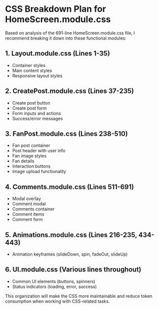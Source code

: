 # CSS Breakdown Plan for HomeScreen.module.css

Based on analysis of the 691-line HomeScreen.module.css file, I recommend breaking it down into these functional modules:

## 1. Layout.module.css (Lines 1-35)
- Container styles
- Main content styles
- Responsive layout styles

## 2. CreatePost.module.css (Lines 37-235)
- Create post button
- Create post form
- Form inputs and actions
- Success/error messages

## 3. FanPost.module.css (Lines 238-510)
- Fan post container
- Post header with user info
- Fan image styles
- Fan details
- Interaction buttons
- Image upload functionality

## 4. Comments.module.css (Lines 511-691)
- Modal overlay
- Comment modal
- Comments container
- Comment items
- Comment form

## 5. Animations.module.css (Lines 216-235, 434-443)
- Animation keyframes (slideDown, spin, fadeOut, slideUp)

## 6. UI.module.css (Various lines throughout)
- Common UI elements (buttons, spinners)
- Status indicators (loading, error, success)

This organization will make the CSS more maintainable and reduce token consumption when working with CSS-related tasks.
